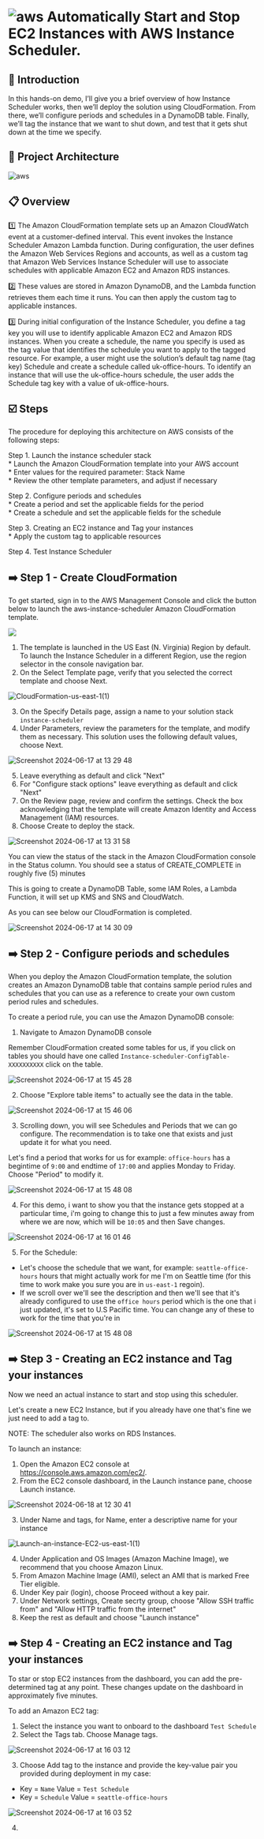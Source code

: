 # ![aws](https://github.com/julien-muke/Search-Engine-Website-using-AWS/assets/110755734/01cd6124-8014-4baa-a5fe-bd227844d263)     Automatically Start and Stop EC2 Instances with AWS Instance Scheduler.


## <a name="introduction">🤖 Introduction</a>

In this hands-on demo, I’ll give you a brief overview of how Instance Scheduler works, then we’ll deploy the solution using CloudFormation.  From there, we’ll configure periods and schedules in a DynamoDB table.  Finally, we’ll tag the instance that we want to shut down, and test that it gets shut down at the time we specify.

## <a name="design">📐 Project Architecture</a>

![aws](https://github.com/julien-muke/aws-instance-scheduler/assets/110755734/c2dcf937-80b0-4a00-9c15-1c9934a6e764)

## 📋 Overview

1️⃣ The Amazon CloudFormation template sets up an Amazon CloudWatch event at a customer-defined interval. This event invokes the Instance Scheduler Amazon Lambda function. During configuration, the user defines the Amazon Web Services Regions and accounts, as well as a custom tag that Amazon Web Services Instance Scheduler will use to associate schedules with applicable Amazon EC2 and Amazon RDS instances.

2️⃣ These values are stored in Amazon DynamoDB, and the Lambda function retrieves them each time it runs. You can then apply the custom tag to applicable instances.

3️⃣ During initial configuration of the Instance Scheduler, you define a tag key you will use to identify applicable Amazon EC2 and Amazon RDS instances. When you create a schedule, the name you specify is used as the tag value that identifies the schedule you want to apply to the tagged resource. For example, a user might use the solution’s default tag name (tag key) Schedule and create a schedule called uk-office-hours. To identify an instance that will use the uk-office-hours schedule, the user adds the Schedule tag key with a value of uk-office-hours.


## <a name="steps">☑️ Steps</a>

The procedure for deploying this architecture on AWS consists of the following steps:

Step 1. Launch the instance scheduler stack
<br>* Launch the Amazon CloudFormation template into your AWS account
<br>* Enter values for the required parameter: Stack Name
<br>* Review the other template parameters, and adjust if necessary

Step 2. Configure periods and schedules
<br>* Create a period and set the applicable fields for the period
<br>* Create a schedule and set the applicable fields for the schedule

Step 3. Creating an EC2 instance and Tag your instances
<br>* Apply the custom tag to applicable resources

Step 4. Test Instance Scheduler


## ➡️ Step 1 - Create CloudFormation

To get started, sign in to the AWS Management Console and click the button below to launch the aws-instance-scheduler Amazon CloudFormation template.

<a href="https://console.aws.amazon.com/cloudformation/home?region=us-east-1#/stacks/new?templateURL=https:%2F%2Fs3.amazonaws.com%2Fsolutions-reference%2Finstance-scheduler-on-aws%2Flatest%2Finstance-scheduler-on-aws.template&redirectId=SolutionWeb">
<img src="https://github.com/julien-muke/aws-instance-scheduler/assets/110755734/5e48af4c-7949-4ada-8ec4-948b8003e64a" target="_blank">
</a>

1. The template is launched in the US East (N. Virginia) Region by default. To launch the Instance Scheduler in a different Region, use the region selector in the console navigation bar.
2. On the Select Template page, verify that you selected the correct template and choose Next.


![CloudFormation-us-east-1(1)](https://github.com/julien-muke/aws-instance-scheduler/assets/110755734/d6b96bf4-faec-4880-8cba-47f64b18f569)

3. On the Specify Details page, assign a name to your solution stack `instance-scheduler`
4. Under Parameters, review the parameters for the template, and modify them as necessary. This solution uses the following default values, choose Next.

![Screenshot 2024-06-17 at 13 29 48](https://github.com/julien-muke/aws-instance-scheduler/assets/110755734/13f19876-057e-424c-bf68-29a076f41e08)

5. Leave everything as default and click "Next"
6. For "Configure stack options" leave everything as default and click "Next"
7. On the Review page, review and confirm the settings. Check the box acknowledging that the template will create Amazon Identity and Access Management (IAM) resources.
8. Choose Create to deploy the stack.

![Screenshot 2024-06-17 at 13 31 58](https://github.com/julien-muke/aws-instance-scheduler/assets/110755734/901f5301-1bed-415d-9038-95e2e3e51306)

You can view the status of the stack in the Amazon CloudFormation console in the Status column. You should see a status of CREATE_COMPLETE in roughly five (5) minutes

This is going to create a DynamoDB Table, some IAM Roles, a Lambda Function, it will set up KMS and SNS and CloudWatch.

As you can see below our CloudFormation is completed.

![Screenshot 2024-06-17 at 14 30 09](https://github.com/julien-muke/aws-instance-scheduler/assets/110755734/96093e34-a656-4d91-81f5-f2d863eb1005)


## ➡️ Step 2 - Configure periods and schedules

When you deploy the Amazon CloudFormation template, the solution creates an Amazon DynamoDB table that contains sample period rules and schedules that you can use as a reference to create your own custom period rules and schedules.

To create a period rule, you can use the Amazon DynamoDB console:

1. Navigate to Amazon DynamoDB console

Remember CloudFormation created some tables for us, if you click on tables you should have one called `Instance-scheduler-ConfigTable-XXXXXXXXXX` click on the table.

![Screenshot 2024-06-17 at 15 45 28](https://github.com/julien-muke/aws-instance-scheduler/assets/110755734/3574d87e-f820-4a6d-a1b1-3d0bfb53af03)

2. Choose "Explore table items" to actually see the data in the table.

![Screenshot 2024-06-17 at 15 46 06](https://github.com/julien-muke/aws-instance-scheduler/assets/110755734/3a98f0a4-0308-4b7d-8456-9bc6cbc7547f)


3. Scrolling down, you will see Schedules and Periods that we can go configure. The recommendation is to take one that exists and just update it for what you need. 

Let's find a period that works for us for example: `office-hours` has a begintime of `9:00` and endtime of `17:00` and applies Monday to Friday. Choose "Period" to modify it.

![Screenshot 2024-06-17 at 15 48 08](https://github.com/julien-muke/aws-instance-scheduler/assets/110755734/c939cecc-f733-4f3c-a4af-abacd41e0d1a)

4. For this demo, i want to show you that the instance gets stopped at a particular time, i'm going to change this to just a few minutes away from where we are now, which will be `10:05` and then Save changes.

![Screenshot 2024-06-17 at 16 01 46](https://github.com/julien-muke/aws-instance-scheduler/assets/110755734/c391dc97-14f2-4e35-b5d1-e7bf3a3ef64d)


5. For the Schedule: 
* Let's choose the schedule that we want, for example: `seattle-office-hours` hours that might actually work for me I'm on Seattle time (for this time to work make you sure you are in `us-east-1` regoin). 
* If we scroll over we'll see the description and then we'll see that it's already configured to use the `office hours` period which is the one that i just updated, it's set to U.S Pacific time. You can change any of these to work for the time that you're in


![Screenshot 2024-06-17 at 15 48 08](https://github.com/julien-muke/aws-instance-scheduler/assets/110755734/fb735606-adf8-441b-bff2-aa19c86c8310)


## ➡️ Step 3 - Creating an EC2 instance and Tag your instances

Now we need an actual instance to start and stop using this scheduler.

Let's create a new EC2 Instance, but if you already have one that's fine we just need to add a tag to.

NOTE: The scheduler also works on RDS Instances.

To launch an instance:

1. Open the Amazon EC2 console at https://console.aws.amazon.com/ec2/.
2. From the EC2 console dashboard, in the Launch instance pane, choose Launch instance.

![Screenshot 2024-06-18 at 12 30 41](https://github.com/julien-muke/aws-instance-scheduler/assets/110755734/979e5f55-fac1-426f-8c58-4bb3d30bae9a)

3. Under Name and tags, for Name, enter a descriptive name for your instance 

![Launch-an-instance-EC2-us-east-1(1)](https://github.com/julien-muke/aws-instance-scheduler/assets/110755734/b73689af-de1e-47ee-b76d-d659391b39a2)

4. Under Application and OS Images (Amazon Machine Image), we recommend that you choose Amazon Linux.
5. From Amazon Machine Image (AMI), select an AMI that is marked Free Tier eligible.
6. Under Key pair (login), choose Proceed without a key pair.
7. Under Network settings, Create secrty group, choose "Allow SSH traffic from" and "Allow HTTP traffic from the internet"
8. Keep the rest as default and choose "Launch instance"


## ➡️ Step 4 - Creating an EC2 instance and Tag your instances

To star or stop EC2 instances from the dashboard, you can add the pre-determined tag at any point. These changes update on the dashboard in approximately five minutes.

To add an Amazon EC2 tag: 

1. Select the instance you want to onboard to the dashboard `Test Schedule`
2. Select the Tags tab. Choose Manage tags. 

![Screenshot 2024-06-17 at 16 03 12](https://github.com/julien-muke/aws-instance-scheduler/assets/110755734/5e24bb38-d47d-4ad0-96c5-85c0aef60174)

3. Choose Add tag to the instance and provide the key-value pair you provided during deployment in my case:

* Key = `Name`      Value = `Test Schedule` 
* Key = `Schedule`  Value = `seattle-office-hours`


![Screenshot 2024-06-17 at 16 03 52](https://github.com/julien-muke/aws-instance-scheduler/assets/110755734/5c6e7682-3d09-442e-afaf-54e34a6894ab)


4. 